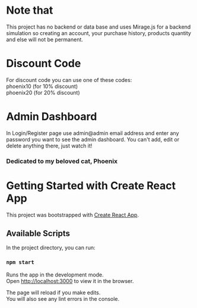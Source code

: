 # Note that 
This project has no backend or data base and uses Mirage.js for a backend simulation so creating an account, your purchase history, products quantity and else will not be permanent. 

# Discount Code
For discount code you can use one of these codes:  
phoenix10 (for 10% discount)  
phoenix20 (for 20% discount)  

# Admin Dashboard
In Login/Register page use admin@admin email address and enter any password you want to see the admin dashboard. You can't add, edit or delete anything there, just watch it!

### Dedicated to my beloved cat, Phoenix


# Getting Started with Create React App 

This project was bootstrapped with [Create React App](https://github.com/facebook/create-react-app). 

## Available Scripts

In the project directory, you can run:

### `npm start`

Runs the app in the development mode.\
Open [http://localhost:3000](http://localhost:3000) to view it in the browser.

The page will reload if you make edits.\
You will also see any lint errors in the console.
